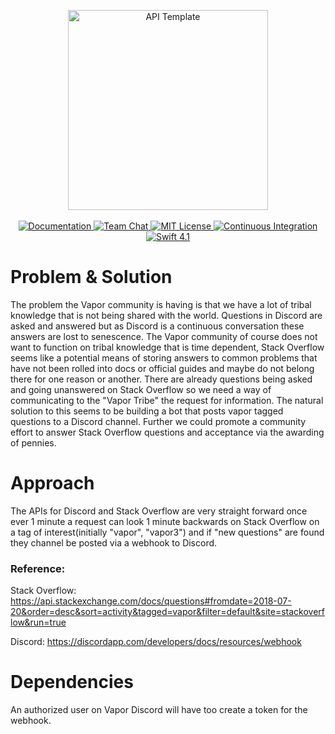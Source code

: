 <p align="center">
    <img src="https://user-images.githubusercontent.com/1342803/36623515-7293b4ec-18d3-11e8-85ab-4e2f8fb38fbd.png" width="320" alt="API Template">
    <br>
    <br>
    <a href="http://docs.vapor.codes/3.0/">
        <img src="http://img.shields.io/badge/read_the-docs-2196f3.svg" alt="Documentation">
    </a>
    <a href="https://discord.gg/vapor">
        <img src="https://img.shields.io/discord/431917998102675485.svg" alt="Team Chat">
    </a>
    <a href="LICENSE">
        <img src="http://img.shields.io/badge/license-MIT-brightgreen.svg" alt="MIT License">
    </a>
    <a href="https://circleci.com/gh/vapor/api-template">
        <img src="https://circleci.com/gh/vapor/api-template.svg?style=shield" alt="Continuous Integration">
    </a>
    <a href="https://swift.org">
        <img src="http://img.shields.io/badge/swift-4.1-brightgreen.svg" alt="Swift 4.1">
    </a>
</p>


# Problem & Solution

The problem the Vapor community is having is that we have a lot of tribal
knowledge that is not being shared with the world. Questions in Discord are
asked and answered but as Discord is a continuous conversation these answers are
lost to senescence. The Vapor community of course does not want to function on
tribal knowledge that is time dependent, Stack Overflow seems like a potential
means of storing answers to common problems that have not been rolled into docs
or official guides and maybe do not belong there for one reason or another.
There are already questions being asked and going unanswered on Stack Overflow
so we need a way of communicating to the "Vapor Tribe" the request for
information. The natural solution to this seems to be building a bot that posts
vapor tagged questions to a Discord channel. Further we could promote a
community effort to answer Stack Overflow questions and acceptance via the
awarding of pennies.

# Approach

The APIs for Discord and Stack Overflow are very straight forward once ever 1
minute a request can look 1 minute backwards on Stack Overflow on a tag of
interest(initially "vapor", "vapor3") and if "new questions" are found they channel
be posted via a webhook to Discord.

### Reference:

Stack Overflow: https://api.stackexchange.com/docs/questions#fromdate=2018-07-20&order=desc&sort=activity&tagged=vapor&filter=default&site=stackoverflow&run=true

Discord:
https://discordapp.com/developers/docs/resources/webhook

# Dependencies
An authorized user on Vapor Discord will have too create a token for the webhook.
